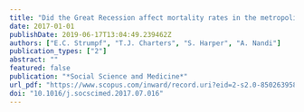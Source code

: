 ```yaml
---
title: "Did the Great Recession affect mortality rates in the metropolitan United States? Effects on mortality by age, gender and cause of death"
date: 2017-01-01
publishDate: 2019-06-17T13:04:49.239462Z
authors: ["E.C. Strumpf", "T.J. Charters", "S. Harper", "A. Nandi"]
publication_types: ["2"]
abstract: ""
featured: false
publication: "*Social Science and Medicine*"
url_pdf: "https://www.scopus.com/inward/record.uri?eid=2-s2.0-85026395867&doi=10.1016%2fj.socscimed.2017.07.016&partnerID=40&md5=82923223a166311b363b325354997537"
doi: "10.1016/j.socscimed.2017.07.016"
---
```


